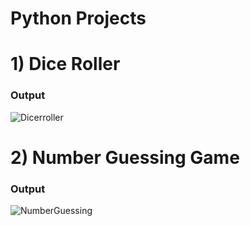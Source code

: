 # Python Projects

# 1) Dice Roller 
### Output
![Dicerroller](https://github.com/milandeepak/pythonprojects/blob/ef78692a07988cf19be610912b1e54c1c154c868/diceroller.gif)

# 2) Number Guessing Game
### Output
![NumberGuessing](https://github.com/milandeepak/pythonprojects/blob/3d03e37ccb5f1f99a2a33dddaa269e6165408d44/numberguessing.gif)